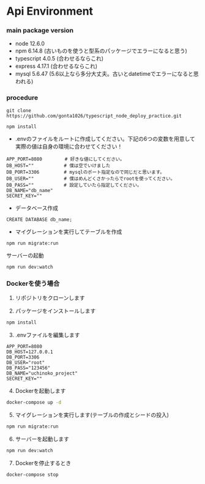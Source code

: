 # Api Environment
### main package version
- node 12.6.0
- npm 6.14.8 (古いものを使うと型系のパッケージでエラーになると思う)
- typescript 4.0.5 (合わせるならこれ) 
- express 4.17.1 (合わせるならこれ)
- mysql 5.6.47 (5.6以上なら多分大丈夫。古いとdatetimeでエラーになると思われる)

### procedure
```
git clone https://github.com/gonta1026/typescript_node_deploy_practice.git
```
```
npm install
```
- .envのファイルをルートに作成してください。下記の6つの変数を用意して実際の値は自身の環境に合わせてください！
```
APP_PORT=8080　　　　　# 好きな値にしてください。
DB_HOST=""           # 僕は空でいけました
DB_PORT=3306         # mysqlのポート指定なので同じだと思います。
DB_USER=""           # 僕はめんどくさかったらでrootを使ってください。
DB_PASS=""　　　　　　 # 設定していたら指定してください。
DB_NAME="db_name"
SECRET_KEY=""
```
- データベース作成
```
CREATE DATABASE db_name;
```
- マイグレーションを実行してテーブルを作成
```
npm run migrate:run
```
サーバーの起動
```
npm run dev:watch
```

### Dockerを使う場合
1. リポジトリをクローンします

2. パッケージをインストールします
```bash
npm install
```

3. .envファイルを編集します
```env
APP_PORT=8080
DB_HOST=127.0.0.1
DB_PORT=3306
DB_USER="root"
DB_PASS="123456"
DB_NAME="uchinoko_project"
SECRET_KEY=""
```

4. Dockerを起動します
```bash
docker-compose up -d
```

5. マイグレーションを実行します(テーブルの作成とシードの投入)
```bash
npm run migrate:run
```

6. サーバーを起動します
```bash
npm run dev:watch
```

7. Dockerを停止するとき
```bash
docker-compose stop
```